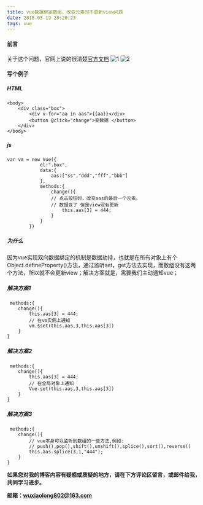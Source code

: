 ```yaml
---
title: vue数据绑定数组，改变元素时不更新view问题
date: 2018-03-19 20:20:23
tags: vue
---
```


#### 前言
关于这个问题，官网上说的很清楚[官方文档](https://cn.vuejs.org/v2/guide/list.html#%E6%B3%A8%E6%84%8F%E4%BA%8B%E9%A1%B9)
![1](http://olv6wm3nj.bkt.clouddn.com/18-3-19/38442253.jpg)
![2](http://olv6wm3nj.bkt.clouddn.com/18-3-19/52644173.jpg)
#### 写个例子
##### HTML
```
<body>
    <div class="box">
        <div v-for="aa in aas">{{aa}}</div>
        <button @click="change">变数据 </button>
    </div>
</body>
```
##### js

```
var vm = new Vue({
            el:".box",
            data:{
                aas:["ss","ddd","fff","bbb"]
            },
            methods:{
                change(){
                // 点击按钮时，改变aas的最后一个元素，
                // 数据变了 但是view没有更新
                    this.aas[3] = 444;
                }
            }
        })
```
##### 为什么
因为vue实现双向数据绑定的机制是数据劫持，也就是在所有对象上有个Object.defineProperty()方法，通过监听set，get方法去实现，而数组没有这两个方法，所以就不会更新view；解决方案就是，需要我们主动通知vue；
##### 解决方案1
```
 methods:{
    change(){
        this.aas[3] = 444;
        // 在vm实例上通知
        vm.$set(this.aas,3,this.aas[3])
    }
}
```
##### 解决方案2
```
 methods:{
    change(){
        this.aas[3] = 444;
        // 在全局对象上通知
        Vue.set(this.aas,3,this.aas[3])
    }
}
```
##### 解决方案3
```
 methods:{
    change(){
        // vue本身可以监听到数组的一些方法,例如:
        // push(),pop(),shift(),unshift(),splice(),sort(),reverse()
        this.aas.splice(3,1,"444");
    }
}
```

**如果您对我的博客内容有疑惑或质疑的地方，请在下方评论区留言，或邮件给我，共同学习进步。**


**邮箱：wuxiaolong802@163.com**